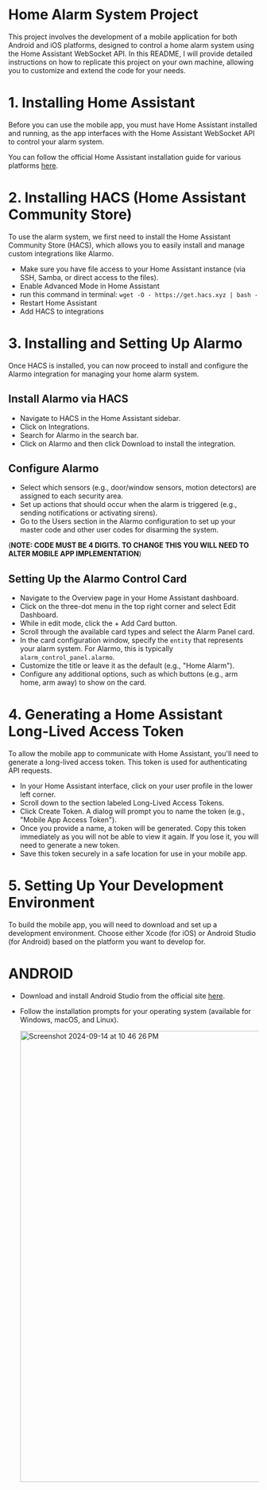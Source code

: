# Home Alarm System Project
This project involves the development of a mobile application for both Android and iOS platforms, designed to control a home alarm system using the Home Assistant WebSocket API. In this README, I will provide detailed instructions on how to replicate this project on your own machine, allowing you to customize and extend the code for your needs.

# 1. Installing Home Assistant
Before you can use the mobile app, you must have Home Assistant installed and running, as the app interfaces with the Home Assistant WebSocket API to control your alarm system.

You can follow the official Home Assistant installation guide for various platforms [here](https://www.home-assistant.io/installation/).

# 2. Installing HACS (Home Assistant Community Store)
To use the alarm system, we first need to install the Home Assistant Community Store (HACS), which allows you to easily install and manage custom integrations like Alarmo.
 - Make sure you have file access to your Home Assistant instance (via SSH, Samba, or direct access to the files).
 - Enable Advanced Mode in Home Assistant
 - run this command in terminal: `wget -O - https://get.hacs.xyz | bash -`
 - Restart Home Assistant
 - Add HACS to integrations

# 3. Installing and Setting Up Alarmo
Once HACS is installed, you can now proceed to install and configure the Alarmo integration for managing your home alarm system.
## Install Alarmo via HACS
- Navigate to HACS in the Home Assistant sidebar.
- Click on Integrations.
- Search for Alarmo in the search bar.
- Click on Alarmo and then click Download to install the integration.
 ## Configure Alarmo
- Select which sensors (e.g., door/window sensors, motion detectors) are assigned to each security area.
- Set up actions that should occur when the alarm is triggered (e.g., sending notifications or activating sirens).
- Go to the Users section in the Alarmo configuration to set up your master code and other user codes for disarming the system.

(__NOTE: CODE MUST BE 4 DIGITS. TO CHANGE THIS YOU WILL NEED TO ALTER MOBILE APP IMPLEMENTATION__)
## Setting Up the Alarmo Control Card
- Navigate to the Overview page in your Home Assistant dashboard.
- Click on the three-dot menu in the top right corner and select Edit Dashboard.
- While in edit mode, click the + Add Card button.
- Scroll through the available card types and select the Alarm Panel card.
- In the card configuration window, specify the `entity` that represents your alarm system. For Alarmo, this is typically `alarm_control_panel.alarmo`.
- Customize the title or leave it as the default (e.g., "Home Alarm").
- Configure any additional options, such as which buttons (e.g., arm home, arm away) to show on the card.
  
# 4. Generating a Home Assistant Long-Lived Access Token
To allow the mobile app to communicate with Home Assistant, you'll need to generate a long-lived access token. This token is used for authenticating API requests.
 - In your Home Assistant interface, click on your user profile in the lower left corner.
 - Scroll down to the section labeled Long-Lived Access Tokens.
 - Click Create Token. A dialog will prompt you to name the token (e.g., "Mobile App Access Token").
 - Once you provide a name, a token will be generated. Copy this token immediately as you will not be able to view it again. If you lose it, you will need to generate a new token.
 - Save this token securely in a safe location for use in your mobile app.

# 5. Setting Up Your Development Environment
To build the mobile app, you will need to download and set up a development environment. Choose either Xcode (for iOS) or Android Studio (for Android) based on the platform you want to develop for.

# ANDROID
- Download and install Android Studio from the official site [here](https://developer.android.com/studio).
- Follow the installation prompts for your operating system (available for Windows, macOS, and Linux).

  <img width="907" alt="Screenshot 2024-09-14 at 10 46 26 PM" src="https://github.com/user-attachments/assets/900bd465-8410-4880-bbd4-98c97b699e19">
  



